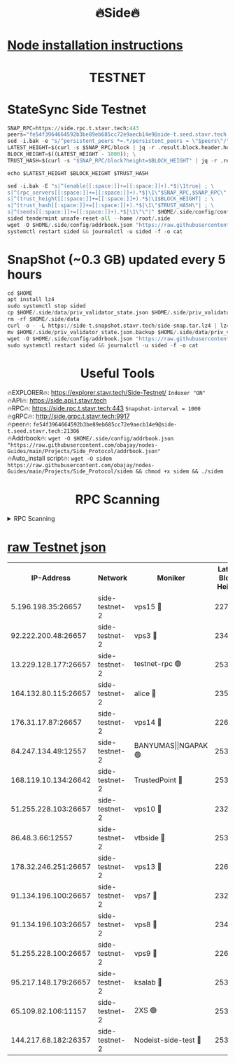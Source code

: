 <h1 align="center"> 🔥Side🔥</h1>

[Node installation instructions](https://github.com/obajay/nodes-Guides/tree/main/Projects/Side_Protocol)
=

<h1 align="center"> TESTNET</h1>

# StateSync Side Testnet
```python
SNAP_RPC=https://side.rpc.t.stavr.tech:443
peers="fe54f3964664592b3be89eb685cc72e9aecb14e9@side-t.seed.stavr.tech:21306"
sed -i.bak -e "s/^persistent_peers *=.*/persistent_peers = \"$peers\"/" $HOME/.side/config/config.toml
LATEST_HEIGHT=$(curl -s $SNAP_RPC/block | jq -r .result.block.header.height); \
BLOCK_HEIGHT=$((LATEST_HEIGHT - 1000)); \
TRUST_HASH=$(curl -s "$SNAP_RPC/block?height=$BLOCK_HEIGHT" | jq -r .result.block_id.hash)

echo $LATEST_HEIGHT $BLOCK_HEIGHT $TRUST_HASH

sed -i.bak -E "s|^(enable[[:space:]]+=[[:space:]]+).*$|\1true| ; \
s|^(rpc_servers[[:space:]]+=[[:space:]]+).*$|\1\"$SNAP_RPC,$SNAP_RPC\"| ; \
s|^(trust_height[[:space:]]+=[[:space:]]+).*$|\1$BLOCK_HEIGHT| ; \
s|^(trust_hash[[:space:]]+=[[:space:]]+).*$|\1\"$TRUST_HASH\"| ; \
s|^(seeds[[:space:]]+=[[:space:]]+).*$|\1\"\"|" $HOME/.side/config/config.toml
sided tendermint unsafe-reset-all --home /root/.side
wget -O $HOME/.side/config/addrbook.json "https://raw.githubusercontent.com/obajay/nodes-Guides/main/Projects/Side_Protocol/addrbook.json"
systemctl restart sided && journalctl -u sided -f -o cat
```
# SnapShot (~0.3 GB) updated every 5 hours
```python
cd $HOME
apt install lz4
sudo systemctl stop sided
cp $HOME/.side/data/priv_validator_state.json $HOME/.side/priv_validator_state.json.backup
rm -rf $HOME/.side/data
curl -o - -L https://side-t.snapshot.stavr.tech/side-snap.tar.lz4 | lz4 -c -d - | tar -x -C $HOME/.side --strip-components 2
mv $HOME/.side/priv_validator_state.json.backup $HOME/.side/data/priv_validator_state.json
wget -O $HOME/.side/config/addrbook.json "https://raw.githubusercontent.com/obajay/nodes-Guides/main/Projects/Side_Protocol/addrbook.json"
sudo systemctl restart sided && journalctl -u sided -f -o cat
```
 <h1 align="center"> Useful Tools</h1>
 
🔥EXPLORER🔥: https://explorer.stavr.tech/Side-Testnet/        `Indexer "ON"` \
🔥API🔥:      https://side.api.t.stavr.tech \
🔥RPC🔥:      https://side.rpc.t.stavr.tech:443              `Snapshot-interval = 1000` \
🔥gRPC🔥:     http://side.grpc.t.stavr.tech:9917 \
🔥peer🔥:     `fe54f3964664592b3be89eb685cc72e9aecb14e9@side-t.seed.stavr.tech:21306` \
🔥Addrbook🔥: ```wget -O $HOME/.side/config/addrbook.json "https://raw.githubusercontent.com/obajay/nodes-Guides/main/Projects/Side_Protocol/addrbook.json"``` \
🔥Auto_install script🔥:  `wget -O sidem https://raw.githubusercontent.com/obajay/nodes-Guides/main/Projects/Side_Protocol/sidem && chmod +x sidem && ./sidem`

<h1 align="center"> RPC Scanning</h1>

<details>
<summary>RPC Scanning</summary>

<h2 align="center"> We scan nodes in real time every 4 hours. And we provide the final result of RPC endpoints.
We cannot influence the operation of these nodes in any way. </h2>


```python
If Voting Power is higher than 0 --> then the Node is a validator of the network and may be subject to attack and be a potential threat to the chain.
```
```python
We marked such validators with a red symbol
```

</details>

[raw Testnet json](https://rpc-check.sidet.stavr.tech/sidet/rpc-sidet-result.json)
=


<table><tr><th>IP-Address</th><th>Network</th><th>Moniker</th><th>Latest Block Height</th><th>Earliest Block Height</th><th>Catching Up</th><th>Tx Index</th><th>Voting Power</th><th>Scan Time</th></tr><tr><td>5.196.198.35:26657</td><td>side-testnet-2</td><td>vps15 🔴</td><td>227187</td><td>1</td><td>False</td><td>on</td><td>107</td><td>2024-03-11T05:45:16.068729653UTC</td></tr><tr><td>92.222.200.48:26657</td><td>side-testnet-2</td><td>vps3 🔴</td><td>234727</td><td>1</td><td>False</td><td>on</td><td>90</td><td>2024-03-11T05:45:17.597580285UTC</td></tr><tr><td>13.229.128.177:26657</td><td>side-testnet-2</td><td>testnet-rpc 🟢</td><td>253343</td><td>1</td><td>False</td><td>on</td><td>0</td><td>2024-03-11T05:45:18.803810568UTC</td></tr><tr><td>164.132.80.115:26657</td><td>side-testnet-2</td><td>alice 🔴</td><td>235919</td><td>1</td><td>False</td><td>on</td><td>90</td><td>2024-03-11T05:45:19.681620020UTC</td></tr><tr><td>176.31.17.87:26657</td><td>side-testnet-2</td><td>vps14 🔴</td><td>226151</td><td>1</td><td>False</td><td>on</td><td>90</td><td>2024-03-11T05:45:20.836816160UTC</td></tr><tr><td>84.247.134.49:12557</td><td>side-testnet-2</td><td>BANYUMAS||NGAPAK 🟢</td><td>253343</td><td>1</td><td>False</td><td>off</td><td>0</td><td>2024-03-11T05:45:21.149638254UTC</td></tr><tr><td>168.119.10.134:26642</td><td>side-testnet-2</td><td>TrustedPoint 🔴</td><td>253344</td><td>1</td><td>False</td><td>off</td><td>20043446</td><td>2024-03-11T05:45:27.802971119UTC</td></tr><tr><td>51.255.228.103:26657</td><td>side-testnet-2</td><td>vps10 🔴</td><td>232526</td><td>1</td><td>False</td><td>on</td><td>90</td><td>2024-03-11T05:45:28.763020841UTC</td></tr><tr><td>86.48.3.66:12557</td><td>side-testnet-2</td><td>vtbside 🔴</td><td>253344</td><td>1</td><td>False</td><td>off</td><td>46288</td><td>2024-03-11T05:45:29.061124993UTC</td></tr><tr><td>178.32.246.251:26657</td><td>side-testnet-2</td><td>vps13 🔴</td><td>226262</td><td>1</td><td>False</td><td>on</td><td>90</td><td>2024-03-11T05:45:30.548944474UTC</td></tr><tr><td>91.134.196.100:26657</td><td>side-testnet-2</td><td>vps7 🔴</td><td>232711</td><td>1</td><td>False</td><td>on</td><td>90</td><td>2024-03-11T05:45:31.440563106UTC</td></tr><tr><td>91.134.196.103:26657</td><td>side-testnet-2</td><td>vps8 🔴</td><td>234086</td><td>1</td><td>False</td><td>on</td><td>165</td><td>2024-03-11T05:45:36.794119031UTC</td></tr><tr><td>51.255.228.100:26657</td><td>side-testnet-2</td><td>vps9 🔴</td><td>226015</td><td>1</td><td>False</td><td>on</td><td>90</td><td>2024-03-11T05:45:39.684182860UTC</td></tr><tr><td>95.217.148.179:26657</td><td>side-testnet-2</td><td>ksalab 🔴</td><td>253344</td><td>6001</td><td>False</td><td>off</td><td>53002</td><td>2024-03-11T05:45:27.584265377UTC</td></tr><tr><td>65.109.82.106:11157</td><td>side-testnet-2</td><td>2XS 🟢</td><td>253342</td><td>10001</td><td>False</td><td>off</td><td>0</td><td>2024-03-11T05:45:13.014677479UTC</td></tr><tr><td>144.217.68.182:26357</td><td>side-testnet-2</td><td>Nodeist-side-test 🔴</td><td>253345</td><td>123001</td><td>False</td><td>off</td><td>20044504</td><td>2024-03-11T05:45:29.658227398UTC</td></tr></table>